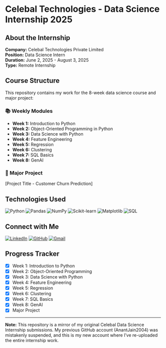 # Celebal Technologies - Data Science Internship 2025

## About the Internship
**Company:** Celebal Technologies Private Limited  
**Position:** Data Science Intern  
**Duration:** June 2, 2025 - August 3, 2025  
**Type:** Remote Internship  

## Course Structure
This repository contains my work for the 8-week data science course and major project:

### 📚 Weekly Modules
- **Week 1:** Introduction to Python
- **Week 2:** Object-Oriented Programming in Python  
- **Week 3:** Data Science with Python
- **Week 4:** Feature Engineering
- **Week 5:** Regression
- **Week 6:** Clustering
- **Week 7:** SQL Basics
- **Week 8:** GenAI

### 🚀 Major Project
[Project Title - Customer Churn Prediction]

## Technologies Used
![Python](https://img.shields.io/badge/Python-3776AB?style=for-the-badge&logo=python&logoColor=white)
![Pandas](https://img.shields.io/badge/Pandas-150458?style=for-the-badge&logo=pandas&logoColor=white)
![NumPy](https://img.shields.io/badge/NumPy-013243?style=for-the-badge&logo=numpy&logoColor=white)
![Scikit-learn](https://img.shields.io/badge/Scikit--learn-F7931E?style=for-the-badge&logo=scikit-learn&logoColor=white)
![Matplotlib](https://img.shields.io/badge/Matplotlib-11557c?style=for-the-badge)
![SQL](https://img.shields.io/badge/SQL-336791?style=for-the-badge&logo=postgresql&logoColor=white)

## Connect with Me
[![LinkedIn](https://img.shields.io/badge/LinkedIn-0077B5?style=for-the-badge&logo=linkedin&logoColor=white)](https://www.linkedin.com/in/anantjain2004/)
[![GitHub](https://img.shields.io/badge/GitHub-100000?style=for-the-badge&logo=github&logoColor=white)](https://github.com/AnantJain2004)
[![Gmail](https://img.shields.io/badge/Gmail-D14836?style=for-the-badge&logo=gmail&logoColor=white)](mailto:ajanantzen2004@gmail.com)

## Progress Tracker
- [x] Week 1: Introduction to Python
- [x] Week 2: Object-Oriented Programming
- [x] Week 3: Data Science with Python
- [x] Week 4: Feature Engineering
- [x] Week 5: Regression
- [x] Week 6: Clustering
- [x] Week 7: SQL Basics
- [x] Week 8: GenAI
- [x] Major Project

---
**Note:** This repository is a mirror of my original Celebal Data Science Internship submissions.
My previous GitHub account (AnantJain2004) was mistakenly suspended, and this is my new account where I’ve re-uploaded the entire internship work.